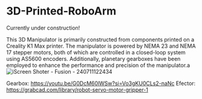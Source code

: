 # 3D-Printed-RoboArm
Currently under construction!

This 3D Manipulator is primarily constructed from components printed on a Creality K1 Max printer. The manipulator is powered by NEMA 23 and NEMA 17 stepper motors, both of which are controlled in a closed-loop system using AS5600 encoders. Additionally, planetary gearboxes have been employed to enhance the performance and precision of the manipulator.a
![iScreen Shoter - Fusion - 240711122434](https://github.com/TanskiSzymon/3D-Printed-RoboArm/assets/108231030/37b70bd7-5a07-4630-8bbb-fd55235e1fcc)

Gearbox: https://youtu.be/G0DcM60lWSw?si=Vo3gKU0CLs2-naNc
Efector: https://grabcad.com/library/robot-servo-motor-gripper-1
